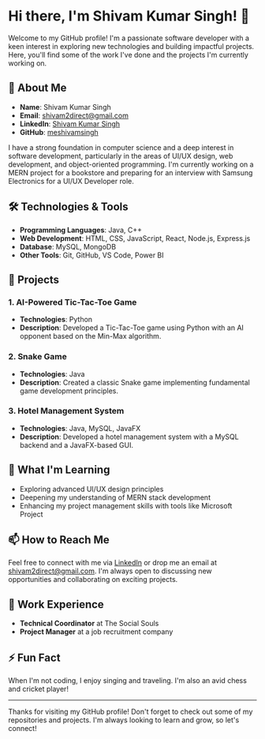 # Hi there, I'm Shivam Kumar Singh! 👋

Welcome to my GitHub profile! I'm a passionate software developer with a keen interest in exploring new technologies and building impactful projects. Here, you'll find some of the work I've done and the projects I'm currently working on.

## 🚀 About Me

- **Name**: Shivam Kumar Singh
- **Email**: [shivam2direct@gmail.com](mailto:shivam2direct@gmail.com)
- **LinkedIn**: [Shivam Kumar Singh](https://www.linkedin.com/in/shivam0312/)
- **GitHub**: [meshivamsingh](https://github.com/meshivamsingh)

I have a strong foundation in computer science and a deep interest in software development, particularly in the areas of UI/UX design, web development, and object-oriented programming. I'm currently working on a MERN project for a bookstore and preparing for an interview with Samsung Electronics for a UI/UX Developer role.

## 🛠️ Technologies & Tools

- **Programming Languages**: Java, C++
- **Web Development**: HTML, CSS, JavaScript, React, Node.js, Express.js
- **Database**: MySQL, MongoDB
- **Other Tools**: Git, GitHub, VS Code, Power BI

## 🌟 Projects

### 1. AI-Powered Tic-Tac-Toe Game
- **Technologies**: Python
- **Description**: Developed a Tic-Tac-Toe game using Python with an AI opponent based on the Min-Max algorithm.

### 2. Snake Game
- **Technologies**: Java
- **Description**: Created a classic Snake game implementing fundamental game development principles.

### 3. Hotel Management System
- **Technologies**: Java, MySQL, JavaFX
- **Description**: Developed a hotel management system with a MySQL backend and a JavaFX-based GUI.

## 🌱 What I'm Learning

- Exploring advanced UI/UX design principles
- Deepening my understanding of MERN stack development
- Enhancing my project management skills with tools like Microsoft Project

## 📫 How to Reach Me

Feel free to connect with me via [LinkedIn](https://www.linkedin.com/in/shivam0312/) or drop me an email at [shivam2direct@gmail.com](mailto:shivam2direct@gmail.com). I'm always open to discussing new opportunities and collaborating on exciting projects.

## 💼 Work Experience

- **Technical Coordinator** at The Social Souls
- **Project Manager** at a job recruitment company

## ⚡ Fun Fact

When I'm not coding, I enjoy singing and traveling. I'm also an avid chess and cricket player!

---

Thanks for visiting my GitHub profile! Don't forget to check out some of my repositories and projects. I'm always looking to learn and grow, so let's connect!
